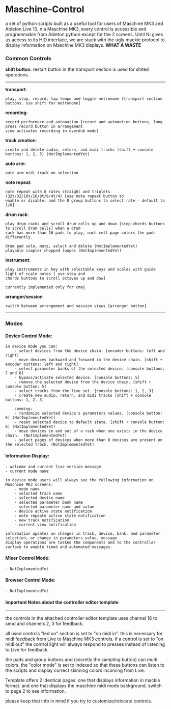 # Maschine-Control

a set of python scripts built as a useful tool for users of Maschine MK3 and Ableton Live 10.
n a Maschine MK3, every control is accessible and programmable from Ableton python except for
the 2 screens. Until NI gives us access to its HID interface, we are stuck with the ugly mackie
protocol to display information on Maschine MK3 displays. __WHAT A WASTE__


### Common Controls

__shift button__: restart button in the transport section is used for shited operations.  

---
__transport__:  
        
    play, stop, record, tap tempo and toggle metronome [transport section buttons. use shift for metronome]

__recording__:

    record performace and automation [record and automation buttons, long press record button in arrangement 
    view activates recording in overdub mode]

__track creation__:
    
    create and delete audio, return, and midi tracks [shift + console buttons: 1, 2, 3] (NotImplementedYet)

__auto arm__:

    auto arm midi track on selection

__note repeat__:

    note repeat with 8 rates straight and triplets (32t/32/16t/16/8t/8/4t/4) [use note repeat button to 
    enable or disable, and the 8 group buttons to select rate - default to 1/8]

__drum rack__:

    play drum racks and scroll drum cells up and down [step-chords buttons to scroll drum cells] when a drum 
    rack has more than 16 pads to play, each cell page colors the pads differently.

    drum pad solo, mute, select and delete (NotImplementedYet)
    playable simpler chopped loopes (NotImplementedYet)


__instrument__:

    play instruments in key with selectable keys and scales with guide light of scale notes [ use step and 
    chords buttons to scroll octaves up and dow]
    
    currently implemented only for cmaj

__arranger/session__
    
    switch between arrangement and session views [arranger button]
    
---

### Modes

#### Device Control Mode:
    in device mode you can:
        - select devices from the device chain. [encoder buttons: left and right]
        - move devices backward and forward in the device chain. [shift + encoder buttons: left and right]
        - select parameter banks of the selected device. [console buttons: 7 and 8]
        - bypass/activate selected device. [console buttons: 5]
        - remove the selected device from the device chain. [shift + console button: 5]
        - select tracks from the live set. [console buttons: 1, 2, 3]
        - create new audio, return, and midi tracks [shift + console buttons: 1, 2, 3]

        comming:  
        - randomize selected device's parameters values. [console button: 6] (NotImplementedYet)
        - reset selected device to default state. [shift + console button: 6] (NotImplementedYet)
        - move devices in and out of a rack when one exists in the device chain.  (NotImplementedYet)
        - select pages of devices when more than 8 devices are present on the selected track. (NotImplementedYet)


#### Information Display:

    - welcome and current live version message
    - current mode name
      
    in device mode users will always see the following information on Maschine MK3 screens:
        - mode name
        - selected track name
        - selected device name
        - selected parameter bank name
        - selected parameter name and value
        - device active state notification
        - note repeate active state notification
        - new track notification
        - current view notification

    information updates on changes in track, device, bank, and parameter selection, or change in parameters value. message 
    display operations are tasked the components and to the controller surface to enable timed and automated messages.

#### Mixer Control Mode:
    
    - NotImplementedYet

#### Browser Control Mode:

    - NotImplementedYet

#### Important Notes about the controller editor template
---

the controls in the attached controller editor template uses channel 16 to send and channels 2, 3 for
feedback.

all used controls "led on" section is set to "on midi in". this is necessary for midi feedback from Live
to Maschine MK3 controls. if a control is set to "on midi out" the control light will always respond to
presses instead of listening to Live for feedback.

the pads and group buttons and (secretly the sampling button) can multi colors. the "color mode" is set
to indexed so that these buttons can listen to the scripts and display correct skinning colors incoming
from Live.

Template offers 2 identical pages. one that displays information in mackie format. and one that displays
the maschine midi mode background. switch to page 2 to see information.

please keep that info in mind if you try to customize/relocate controls.